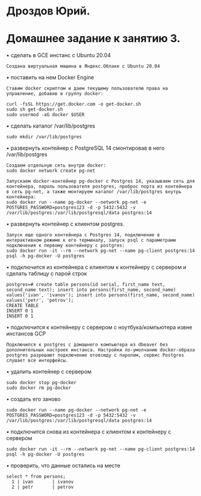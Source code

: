 # Дроздов Юрий.
# Домашнее задание к занятию 3.


• сделать в GCE инстанс с Ubuntu 20.04

    Создана виртуальная машина в Яндекс.Облаке с Ubuntu 20.04


• поставить на нем Docker Engine

    Ставим docker скриптом и даем текущему пользователю права на управление, добавив в группу docker:
    
    curl -fsSL https://get.docker.com -o get-docker.sh
    sudo sh get-docker.sh
    sudo usermod -aG docker $USER


• сделать каталог /var/lib/postgres

    sudo mkdir /var/lib/postgres


• развернуть контейнер с PostgreSQL 14 смонтировав в него /var/lib/postgres

    Создаем отдельную сеть внутри docker:
    sudo docker network create pg-net

    Запускаем docker-контейнер pg-docker c Postgres 14, указываем сеть для контейнера, пароль пользователя postgres, проброс порта из контейнера в сеть pg-net, а также монтируем каталог /var/lib/postgres внутрь контейнера:
    sudo docker run --name pg-docker --network pg-net -e POSTGRES_PASSWORD=postgres123 -d -p 5432:5432 -v /var/lib/postgres:/var/lib/postgresql/data postgres:14


• развернуть контейнер с клиентом postgres.

    Запуск еще одного контейнера с Postgres 14, подключение в интерактивном режиме к его терминалу, запуск psql с параметрами подключения к первому контейнеру с postgres:
    sudo docker run -it --rm --network pg-net --name pg-client postgres:14 psql -h pg-docker -U postgres
    

• подключится из контейнера с клиентом к контейнеру с сервером и сделать
таблицу с парой строк

    postgres=# create table persons(id serial, first_name text, second_name text); insert into persons(first_name, second_name) values('ivan', 'ivanov'); insert into persons(first_name, second_name) values('petr', 'petrov');
    CREATE TABLE
    INSERT 0 1
    INSERT 0 1


• подключится к контейнеру с сервером с ноутбука/компьютера извне инстансов GCP

    Подключился к postgres с домашнего компьютера из dbeaver без дополнительных настроек инстанса. Настройки по-умолчанию docker-образа postgres разрешают подключение отовсюду с паролем, сервис Postgres слушает все интерфейсы.


• удалить контейнер с сервером

    sudo docker stop pg-docker
    sudo docker rm pg-docker


• создать его заново

    sudo docker run --name pg-docker --network pg-net -e POSTGRES_PASSWORD=postgres123 -d -p 5432:5432 -v /var/lib/postgres:/var/lib/postgresql/data postgres:14
    

• подключится снова из контейнера с клиентом к контейнеру с сервером

    sudo docker run -it --rm --network pg-net --name pg-client postgres:14 psql -h pg-docker -U postgres


• проверить, что данные остались на месте

    select * from persons;
      1 | ivan       | ivanov
      2 | petr       | petrov
